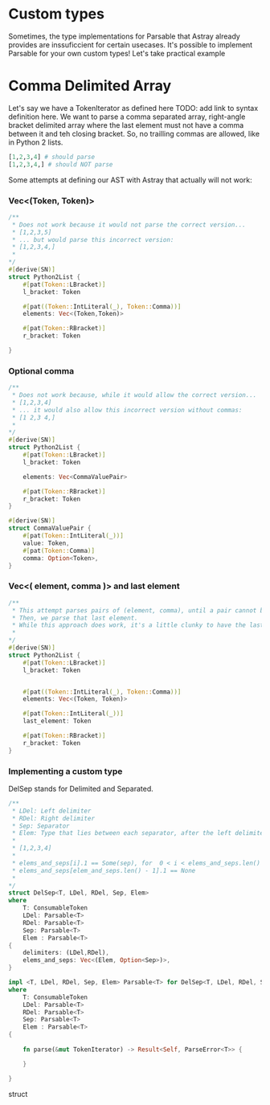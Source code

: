 # Custom types

Sometimes, the type implementations for Parsable<T> that Astray already provides are inssuficcient for certain usecases. 
It's possible to implement Parsable<T> for your own custom types!
Let's take practical example


# Comma Delimited Array
Let's say we have a TokenIterator<Token> as defined here TODO: add link to syntax definition here.
We want to parse a comma separated array, right-angle bracket delimited array where the last element must not have a comma between it and teh closing bracket. So, no trailling commas are allowed, like in Python 2 lists. 

```python
[1,2,3,4] # should parse
[1,2,3,4,] # should NOT parse
```

Some attempts at defining our AST with Astray that actually will not work: 

### Vec<(Token, Token)>
```rust
/**
 * Does not work because it would not parse the correct version... 
 * [1,2,3,5]
 * ... but would parse this incorrect version:
 * [1,2,3,4,]
 * 
*/
#[derive(SN)]
struct Python2List {
    #[pat(Token::LBracket)]
    l_bracket: Token

    #[pat((Token::IntLiteral(_), Token::Comma))]
    elements: Vec<(Token,Token)>

    #[pat(Token::RBracket)]
    r_bracket: Token

}
```

### Optional comma
```rust
/**
 * Does not work because, while it would allow the correct version...
 * [1,2,3,4]
 * ... it would also allow this incorrect version without commas:
 * [1 2,3 4,]
 * 
*/
#[derive(SN)]
struct Python2List {
    #[pat(Token::LBracket)]
    l_bracket: Token

    elements: Vec<CommaValuePair>

    #[pat(Token::RBracket)]
    r_bracket: Token
}

#[derive(SN)]
struct CommaValuePair {
    #[pat(Token::IntLiteral(_))]
    value: Token,
    #[pat(Token::Comma)]
    comma: Option<Token>,
}

```

### Vec<( element, comma )> and last element
```rust
/**
 * This attempt parses pairs of (element, comma), until a pair cannot be parsed. So, it will parse (element, comma) all the way through until the end, since the last element is the only one that does not have a comma after it. 
 * Then, we parse that last element. 
 * While this approach does work, it's a little clunky to have the last element as a separate field
 * 
*/
#[derive(SN)]
struct Python2List {
    #[pat(Token::LBracket)]
    l_bracket: Token


    #[pat((Token::IntLiteral(_), Token::Comma))]
    elements: Vec<(Token, Token)>

    #[pat(Token::IntLiteral(_))]
    last_element: Token

    #[pat(Token::RBracket)]
    r_bracket: Token
}

```


### Implementing a custom type

DelSep stands for Delimited and Separated.


```rust
/**
 * LDel: Left delimiter
 * RDel: Right delimiter
 * Sep: Separator
 * Elem: Type that lies between each separator, after the left delimiter and before the right delimiter 
 * 
 * [1,2,3,4]
 * 
 * elems_and_seps[i].1 == Some(sep), for  0 < i < elems_and_seps.len() - 1
 * elems_and_seps[elem_and_seps.len() - 1].1 == None 
 *
*/
struct DelSep<T, LDel, RDel, Sep, Elem> 
where 
    T: ConsumableToken
    LDel: Parsable<T>
    RDel: Parsable<T>
    Sep: Parsable<T>
    Elem : Parsable<T>
{
    delimiters: (LDel,RDel),
    elems_and_seps: Vec<(Elem, Option<Sep>)>,
}

impl <T, LDel, RDel, Sep, Elem> Parsable<T> for DelSep<T, LDel, RDel, Sep, Elem> 
where 
    T: ConsumableToken
    LDel: Parsable<T>
    RDel: Parsable<T>
    Sep: Parsable<T>
    Elem : Parsable<T>
{
    
    fn parse(&mut TokenIterator) -> Result<Self, ParseError<T>> {

    }

}

```
struct 

